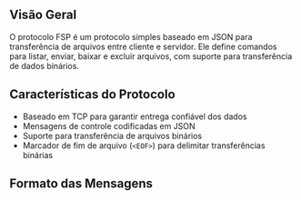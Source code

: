 ## Visão Geral

O protocolo FSP é um protocolo simples baseado em JSON para transferência de arquivos entre cliente e servidor. Ele define comandos para listar, enviar, baixar e excluir arquivos, com suporte para transferência de dados binários.

## Características do Protocolo

- Baseado em TCP para garantir entrega confiável dos dados
- Mensagens de controle codificadas em JSON
- Suporte para transferência de arquivos binários
- Marcador de fim de arquivo (`<EOF>`) para delimitar transferências binárias

## Formato das Mensagens